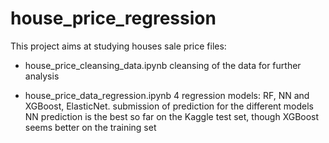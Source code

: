 # house_price_regression

This project aims at studying houses sale price
files:
- house_price_cleansing_data.ipynb
  cleansing of the data for further analysis
  
- house_price_data_regression.ipynb
  4 regression models: RF, NN and XGBoost, ElasticNet. 
  submission of prediction for the different models
  NN prediction is the best so far on the Kaggle test set, though XGBoost seems better on the training set
